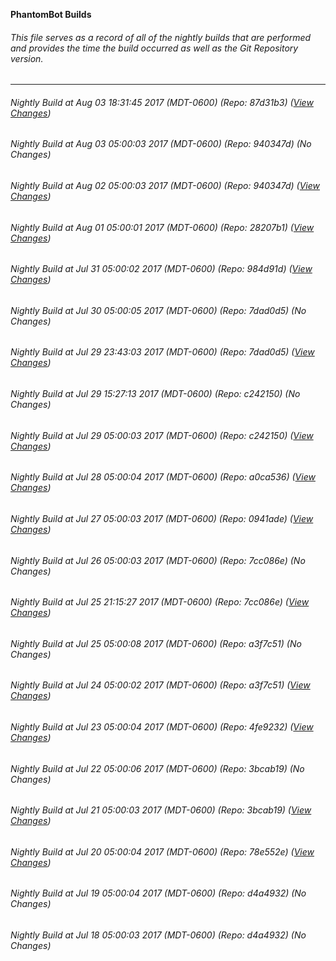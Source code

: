 **PhantomBot Builds**

###### This file serves as a record of all of the nightly builds that are performed and provides the time the build occurred as well as the Git Repository version.
-------------------------------------------------------------------------------------------------------------
###### Nightly Build at Aug 03 18:31:45 2017 (MDT-0600) (Repo: 87d31b3) ([View Changes](https://github.com/PhantomBot/PhantomBot/compare/940347d...87d31b3))
###### Nightly Build at Aug 03 05:00:03 2017 (MDT-0600) (Repo: 940347d) (No Changes)
###### Nightly Build at Aug 02 05:00:03 2017 (MDT-0600) (Repo: 940347d) ([View Changes](https://github.com/PhantomBot/PhantomBot/compare/28207b1...940347d))
###### Nightly Build at Aug 01 05:00:01 2017 (MDT-0600) (Repo: 28207b1) ([View Changes](https://github.com/PhantomBot/PhantomBot/compare/984d91d...28207b1))
###### Nightly Build at Jul 31 05:00:02 2017 (MDT-0600) (Repo: 984d91d) ([View Changes](https://github.com/PhantomBot/PhantomBot/compare/7dad0d5...984d91d))
###### Nightly Build at Jul 30 05:00:05 2017 (MDT-0600) (Repo: 7dad0d5) (No Changes)
###### Nightly Build at Jul 29 23:43:03 2017 (MDT-0600) (Repo: 7dad0d5) ([View Changes](https://github.com/PhantomBot/PhantomBot/compare/c242150...7dad0d5))
###### Nightly Build at Jul 29 15:27:13 2017 (MDT-0600) (Repo: c242150) (No Changes)
###### Nightly Build at Jul 29 05:00:03 2017 (MDT-0600) (Repo: c242150) ([View Changes](https://github.com/PhantomBot/PhantomBot/compare/a0ca536...c242150))
###### Nightly Build at Jul 28 05:00:04 2017 (MDT-0600) (Repo: a0ca536) ([View Changes](https://github.com/PhantomBot/PhantomBot/compare/0941ade...a0ca536))
###### Nightly Build at Jul 27 05:00:03 2017 (MDT-0600) (Repo: 0941ade) ([View Changes](https://github.com/PhantomBot/PhantomBot/compare/7cc086e...0941ade))
###### Nightly Build at Jul 26 05:00:03 2017 (MDT-0600) (Repo: 7cc086e) (No Changes)
###### Nightly Build at Jul 25 21:15:27 2017 (MDT-0600) (Repo: 7cc086e) ([View Changes](https://github.com/PhantomBot/PhantomBot/compare/a3f7c51...7cc086e))
###### Nightly Build at Jul 25 05:00:08 2017 (MDT-0600) (Repo: a3f7c51) (No Changes)
###### Nightly Build at Jul 24 05:00:02 2017 (MDT-0600) (Repo: a3f7c51) ([View Changes](https://github.com/PhantomBot/PhantomBot/compare/4fe9232...a3f7c51))
###### Nightly Build at Jul 23 05:00:04 2017 (MDT-0600) (Repo: 4fe9232) ([View Changes](https://github.com/PhantomBot/PhantomBot/compare/3bcab19...4fe9232))
###### Nightly Build at Jul 22 05:00:06 2017 (MDT-0600) (Repo: 3bcab19) (No Changes)
###### Nightly Build at Jul 21 05:00:03 2017 (MDT-0600) (Repo: 3bcab19) ([View Changes](https://github.com/PhantomBot/PhantomBot/compare/78e552e...3bcab19))
###### Nightly Build at Jul 20 05:00:04 2017 (MDT-0600) (Repo: 78e552e) ([View Changes](https://github.com/PhantomBot/PhantomBot/compare/d4a4932...78e552e))
###### Nightly Build at Jul 19 05:00:04 2017 (MDT-0600) (Repo: d4a4932) (No Changes)
###### Nightly Build at Jul 18 05:00:03 2017 (MDT-0600) (Repo: d4a4932) (No Changes)
